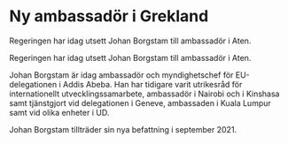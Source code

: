 # Ny ambassadör i Grekland

Regeringen har idag utsett Johan Borgstam till ambassadör i Aten.

Regeringen har idag utsett Johan Borgstam till ambassadör i Aten.

Johan Borgstam är idag ambassadör och myndighetschef för EU-delegationen i Addis Abeba. Han har tidigare varit utrikesråd för internationellt utvecklingssamarbete, ambassadör i Nairobi och i Kinshasa samt tjänstgjort vid delegationen i Geneve, ambassaden i Kuala Lumpur samt vid olika enheter i UD.

Johan Borgstam tillträder sin nya befattning i september 2021.
